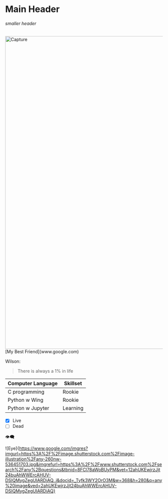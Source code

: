 # **Main Header**

###### *smaller header*


<img width="999" alt="Capture" src="https://user-images.githubusercontent.com/77041247/103737466-436e8900-502d-11eb-927f-4c5a56315239.PNG">
[My Best Friend](www.google.com)

Wilson:
>There is always a 1% in life


Computer Language| Skillset
-----------------| -------------
C programming    | Rookie
Python w Wing    | Rookie
Python w Jupyter | Learning


- [x] Live
- [ ] Dead

:eye_speech_bubble:


![Eye]{https://www.google.com/imgres?imgurl=https%3A%2F%2Fimage.shutterstock.com%2Fimage-illustration%2Fany-260nw-536451703.jpg&imgrefurl=https%3A%2F%2Fwww.shutterstock.com%2Fsearch%2Fany%2Bquestions&tbnid=8FCl78aWoBUyPM&vet=12ahUKEwjrzJjt24buAhWWErcAHUV-DSIQMygZegUIARDiAQ..i&docid=_Tyfk3WY2OrO3M&w=368&h=280&q=any%20image&ved=2ahUKEwjrzJjt24buAhWWErcAHUV-DSIQMygZegUIARDiAQ}
